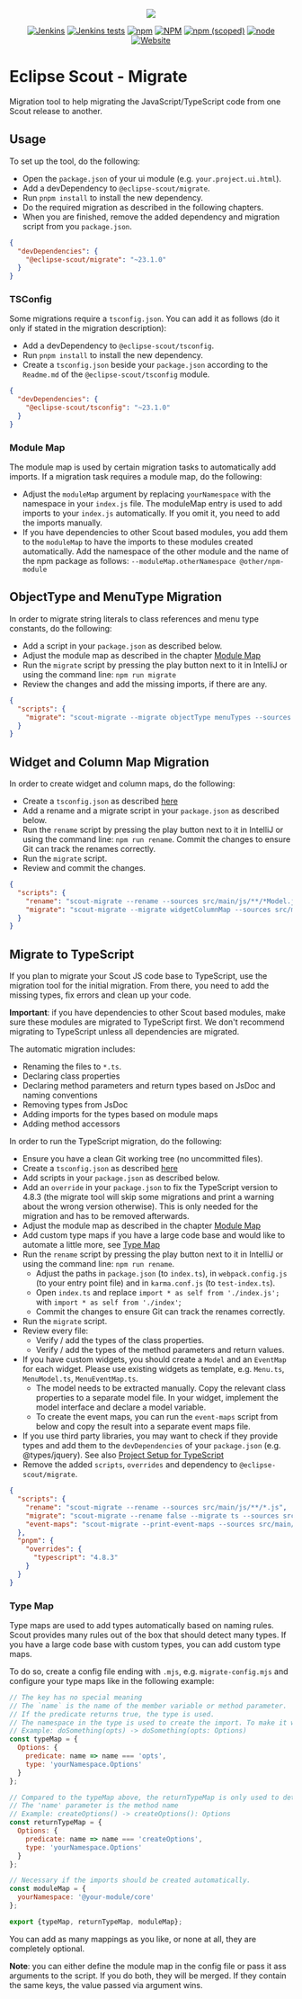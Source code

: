 <p align="center">
  <a href="https://www.eclipse.org/scout/" target="_blank" rel="noopener noreferrer"><img src="https://eclipsescout.github.io/assets/img/eclipse-scout-logo.svg"></a>
</p>

<p align="center">
  <a href="https://ci.eclipse.org/scout/view/Scout%20Nightly%20Jobs/job/scout-integration-22.0-RT-nightly_pipeline/" target="_blank" rel="noopener noreferrer"><img alt="Jenkins" src="https://img.shields.io/jenkins/build?jobUrl=https%3A%2F%2Fci.eclipse.org%2Fscout%2Fview%2FScout%2520Nightly%2520Jobs%2Fjob%2Fscout-integration-22.0-RT-nightly_pipeline%2F"></a>
  <a href="https://ci.eclipse.org/scout/view/Scout%20Nightly%20Jobs/job/scout-integration-22.0-RT-nightly_pipeline/" target="_blank" rel="noopener noreferrer"><img alt="Jenkins tests" src="https://img.shields.io/jenkins/tests?compact_message&jobUrl=https%3A%2F%2Fci.eclipse.org%2Fscout%2Fview%2FScout%2520Nightly%2520Jobs%2Fjob%2Fscout-integration-22.0-RT-nightly_pipeline%2F"></a>
  <a href="https://www.npmjs.com/package/@eclipse-scout/migrate" target="_blank" rel="noopener noreferrer"><img alt="npm" src="https://img.shields.io/npm/dm/@eclipse-scout/migrate"></a>
  <a href="https://www.eclipse.org/legal/epl-2.0/" target="_blank" rel="noopener noreferrer"><img alt="NPM" src="https://img.shields.io/npm/l/@eclipse-scout/migrate"></a>
  <a href="https://www.npmjs.com/package/@eclipse-scout/migrate" target="_blank" rel="noopener noreferrer"><img alt="npm (scoped)" src="https://img.shields.io/npm/v/@eclipse-scout/migrate"></a>
  <a href="https://www.npmjs.com/package/@eclipse-scout/migrate" target="_blank" rel="noopener noreferrer"><img alt="node" src="https://img.shields.io/node/v/@eclipse-scout/migrate"></a>
  <a href="https://www.eclipse.org/scout/" target="_blank" rel="noopener noreferrer"><img alt="Website" src="https://img.shields.io/website?url=https%3A%2F%2Fwww.eclipse.org%2Fscout%2F"></a>
</p>

# Eclipse Scout - Migrate

Migration tool to help migrating the JavaScript/TypeScript code from one Scout release to another.

## Usage

To set up the tool, do the following:

- Open the `package.json` of your ui module (e.g. `your.project.ui.html`).
- Add a devDependency to `@eclipse-scout/migrate`.
- Run `pnpm install` to install the new dependency.
- Do the required migration as described in the following chapters.
- When you are finished, remove the added dependency and migration script from you `package.json`.

```json
{
  "devDependencies": {
    "@eclipse-scout/migrate": "~23.1.0"
  }
}
```

### TSConfig

Some migrations require a `tsconfig.json`. You can add it as follows (do it only if stated in the migration description):

- Add a devDependency to `@eclipse-scout/tsconfig`.
- Run `pnpm install` to install the new dependency.
- Create a `tsconfig.json` beside your `package.json` according to the `Readme.md` of the `@eclipse-scout/tsconfig` module.

```json
{
  "devDependencies": {
    "@eclipse-scout/tsconfig": "~23.1.0"
  }
}
```

### Module Map

The module map is used by certain migration tasks to automatically add imports.
If a migration task requires a module map, do the following:

- Adjust the `moduleMap` argument by replacing `yourNamespace` with the namespace in your `index.js` file.
  The moduleMap entry is used to add imports to your `index.js` automatically. If you omit it, you need to add the imports manually.
- If you have dependencies to other Scout based modules, you add them to the `moduleMap` to have the imports to these modules created automatically.
  Add the namespace of the other module and the name of the npm package as follows: `--moduleMap.otherNamespace @other/npm-module`

## ObjectType and MenuType Migration

In order to migrate string literals to class references and menu type constants, do the following:

- Add a script in your `package.json` as described below.
- Adjust the module map as described in the chapter [Module Map](#module-map)
- Run the `migrate` script by pressing the play button next to it in IntelliJ or using the command line: `npm run migrate`
- Review the changes and add the missing imports, if there are any.

```json
{
  "scripts": {
    "migrate": "scout-migrate --migrate objectType menuTypes --sources src/main/js/**/*.js --moduleMap.yourNamespace path:src/main/js/index.js"
  }
}
```

## Widget and Column Map Migration

In order to create widget and column maps, do the following:

- Create a `tsconfig.json` as described [here](#tsconfig)
- Add a rename and a migrate script in your `package.json` as described below.
- Run the `rename` script by pressing the play button next to it in IntelliJ or using the command line: `npm run rename`.
  Commit the changes to ensure Git can track the renames correctly.
- Run the `migrate` script.
- Review and commit the changes.

```json
{
  "scripts": {
    "rename": "scout-migrate --rename --sources src/main/js/**/*Model.js",
    "migrate": "scout-migrate --migrate widgetColumnMap --sources src/main/js/**/*Model.ts"
  }
}
```

## Migrate to TypeScript

If you plan to migrate your Scout JS code base to TypeScript, use the migration tool for the initial migration.
From there, you need to add the missing types, fix errors and clean up your code.

**Important**: if you have dependencies to other Scout based modules, make sure these modules are migrated to TypeScript first.
We don't recommend migrating to TypeScript unless all dependencies are migrated.

The automatic migration includes:

- Renaming the files to `*.ts`.
- Declaring class properties
- Declaring method parameters and return types based on JsDoc and naming conventions
- Removing types from JsDoc
- Adding imports for the types based on module maps
- Adding method accessors

In order to run the TypeScript migration, do the following:

- Ensure you have a clean Git working tree (no uncommitted files).
- Create a `tsconfig.json` as described [here](#tsconfig)
- Add scripts in your `package.json` as described below.
- Add an `override` in your `package.json` to fix the TypeScript version to 4.8.3 (the migrate tool will skip some migrations and print a warning about the wrong version otherwise). This is only needed for the migration and has to be
  removed afterwards.
- Adjust the module map as described in the chapter [Module Map](#module-map)
- Add custom type maps if you have a large code base and would like to automate a little more, see [Type Map](#type-map)
- Run the `rename` script by pressing the play button next to it in IntelliJ or using the command line: `npm run rename`.
  - Adjust the paths in `package.json` (to `index.ts`), in `webpack.config.js` (to your entry point file) and in `karma.conf.js` (to `test-index.ts`).
  - Open `index.ts` and replace `import * as self from './index.js';` with `import * as self from './index'`;
  - Commit the changes to ensure Git can track the renames correctly.
- Run the `migrate` script.
- Review every file:
  - Verify / add the types of the class properties.
  - Verify / add the types of the method parameters and return values.
- If you have custom widgets, you should create a `Model` and an `EventMap` for each widget.
  Please use existing widgets as template, e.g. `Menu.ts`, `MenuModel.ts`, `MenuEventMap.ts`.
  - The model needs to be extracted manually.
    Copy the relevant class properties to a separate model file.
    In your widget, implement the model interface and declare a model variable.
  - To create the event maps, you can run the `event-maps` script from below and copy the result into a separate event maps file.
- If you use third party libraries, you may want to check if they provide types and add them to the `devDependencies` of your `package.json` (e.g. @types/jquery).
  See also [Project Setup for TypeScript](https://eclipsescout.github.io/scout-docs/stable/technical-guide/user-interface/typescript.html#project-setup-for-typescript)
- Remove the added `scripts`, `overrides` and dependency to `@eclipse-scout/migrate`.

```json
{
  "scripts": {
    "rename": "scout-migrate --rename --sources src/main/js/**/*.js",
    "migrate": "scout-migrate --rename false --migrate ts --sources src/main/js/**/*.ts --moduleMap.yourNamespace path:src/main/js/index.ts",
    "event-maps": "scout-migrate --print-event-maps --sources src/main/js/**/*.ts"
  },
  "pnpm": {
    "overrides": {
      "typescript": "4.8.3"
    }
  }
}
```

### Type Map

Type maps are used to add types automatically based on naming rules.
Scout provides many rules out of the box that should detect many types.
If you have a large code base with custom types, you can add custom type maps.

To do so, create a config file ending with `.mjs`, e.g. `migrate-config.mjs` and configure your type maps like in the following example:

```js
// The key has no special meaning
// The `name` is the name of the member variable or method parameter.
// If the predicate returns true, the type is used.
// The namespace in the type is used to create the import. To make it work, the module map has to contain an entry for that namespace.
// Example: doSomething(opts) -> doSomething(opts: Options)
const typeMap = {
  Options: {
    predicate: name => name === 'opts',
    type: 'yourNamespace.Options'
  }
};

// Compared to the typeMap above, the returnTypeMap is only used to determine the return types of functions.
// The 'name' parameter is the method name
// Example: createOptions() -> createOptions(): Options
const returnTypeMap = {
  Options: {
    predicate: name => name === 'createOptions',
    type: 'yourNamespace.Options'
  }
};

// Necessary if the imports should be created automatically.
const moduleMap = {
  yourNamespace: '@your-module/core'
};

export {typeMap, returnTypeMap, moduleMap};
```

You can add as many mappings as you like, or none at all, they are completely optional.

**Note**: you can either define the module map in the config file or pass it ass arguments to the script.
If you do both, they will be merged. If they contain the same keys, the value passed via argument wins.
